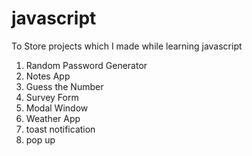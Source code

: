 # javascript
To Store projects which I made while learning javascript
1) Random Password Generator
2) Notes App
3) Guess the Number
4) Survey Form
5) Modal Window
6) Weather App
7) toast notification
8) pop up
